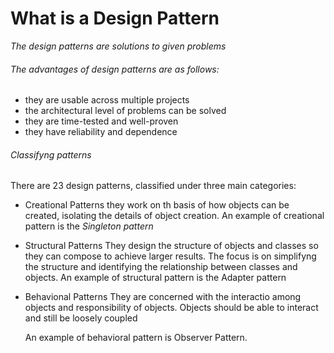 # What is a Design Pattern
*The design patterns are solutions to given problems*

###### The advantages of design patterns are as follows:
- they are usable across multiple projects
- the architectural level of problems can be solved
- they are time-tested and well-proven
- they have reliability and dependence

###### Classifyng patterns
There are 23 design patterns, classified under three main categories:
- Creational Patterns
they work on th basis of how objects can be created, isolating the details of object creation.
An example of creational pattern is the *Singleton pattern*

- Structural Patterns
  They design the structure of objects and classes so they can compose to achieve larger results.
  The focus is on simplifyng the structure and identifying the relationship between classes and objects.
  An example of structural pattern is the Adapter pattern

- Behavional Patterns
  They are concerned with the interactio among objects and responsibility of objects.
  Objects should be able to interact and still be loosely coupled

  An example of behavioral pattern is Observer Pattern.
